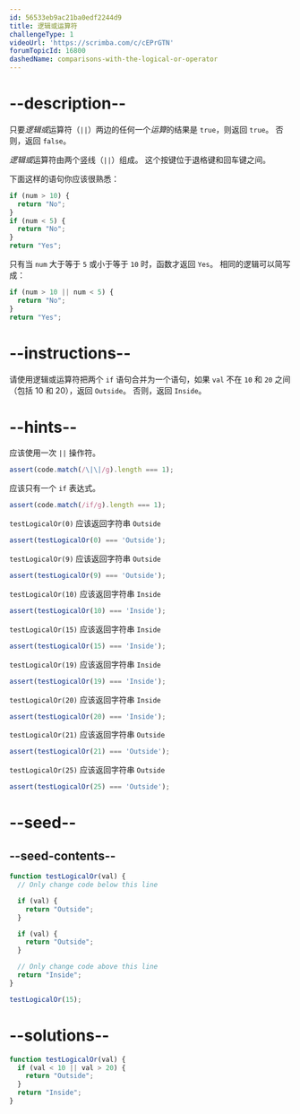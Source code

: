 ```yaml
---
id: 56533eb9ac21ba0edf2244d9
title: 逻辑或运算符
challengeType: 1
videoUrl: 'https://scrimba.com/c/cEPrGTN'
forumTopicId: 16800
dashedName: comparisons-with-the-logical-or-operator
---
```


# --description--

只要<dfn>逻辑或</dfn>运算符（`||`）两边的任何一个<dfn>运算</dfn>的结果是 `true`，则返回 `true`。 否则，返回 `false`。

<dfn>逻辑或</dfn>运算符由两个竖线（`||`）组成。 这个按键位于退格键和回车键之间。

下面这样的语句你应该很熟悉：

```js
if (num > 10) {
  return "No";
}
if (num < 5) {
  return "No";
}
return "Yes";
```

只有当 `num` 大于等于 `5` 或小于等于 `10` 时，函数才返回 `Yes`。 相同的逻辑可以简写成：

```js
if (num > 10 || num < 5) {
  return "No";
}
return "Yes";
```

# --instructions--

请使用逻辑或运算符把两个 `if` 语句合并为一个语句，如果 `val` 不在 `10` 和 `20` 之间（包括 10 和 20），返回 `Outside`。 否则，返回 `Inside`。

# --hints--

应该使用一次 `||` 操作符。

```js
assert(code.match(/\|\|/g).length === 1);
```

应该只有一个 `if` 表达式。

```js
assert(code.match(/if/g).length === 1);
```

`testLogicalOr(0)` 应该返回字符串 `Outside`

```js
assert(testLogicalOr(0) === 'Outside');
```

`testLogicalOr(9)` 应该返回字符串 `Outside`

```js
assert(testLogicalOr(9) === 'Outside');
```

`testLogicalOr(10)` 应该返回字符串 `Inside`

```js
assert(testLogicalOr(10) === 'Inside');
```

`testLogicalOr(15)` 应该返回字符串 `Inside`

```js
assert(testLogicalOr(15) === 'Inside');
```

`testLogicalOr(19)` 应该返回字符串 `Inside`

```js
assert(testLogicalOr(19) === 'Inside');
```

`testLogicalOr(20)` 应该返回字符串 `Inside`

```js
assert(testLogicalOr(20) === 'Inside');
```

`testLogicalOr(21)` 应该返回字符串 `Outside`

```js
assert(testLogicalOr(21) === 'Outside');
```

`testLogicalOr(25)` 应该返回字符串 `Outside`

```js
assert(testLogicalOr(25) === 'Outside');
```

# --seed--

## --seed-contents--

```js
function testLogicalOr(val) {
  // Only change code below this line

  if (val) {
    return "Outside";
  }

  if (val) {
    return "Outside";
  }

  // Only change code above this line
  return "Inside";
}

testLogicalOr(15);
```

# --solutions--

```js
function testLogicalOr(val) {
  if (val < 10 || val > 20) {
    return "Outside";
  }
  return "Inside";
}
```
